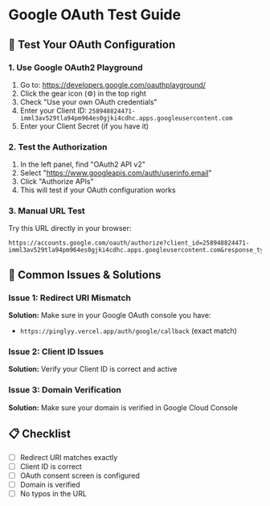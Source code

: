 # Google OAuth Test Guide

## 🧪 **Test Your OAuth Configuration**

### 1. **Use Google OAuth2 Playground**
1. Go to: https://developers.google.com/oauthplayground/
2. Click the gear icon (⚙️) in the top right
3. Check "Use your own OAuth credentials"
4. Enter your Client ID: `258948824471-imml3av529tla94pm964es0gjki4cdhc.apps.googleusercontent.com`
5. Enter your Client Secret (if you have it)

### 2. **Test the Authorization**
1. In the left panel, find "OAuth2 API v2"
2. Select "https://www.googleapis.com/auth/userinfo.email"
3. Click "Authorize APIs"
4. This will test if your OAuth configuration works

### 3. **Manual URL Test**
Try this URL directly in your browser:
```
https://accounts.google.com/oauth/authorize?client_id=258948824471-imml3av529tla94pm964es0gjki4cdhc.apps.googleusercontent.com&response_type=code&scope=openid%20email%20profile&redirect_uri=https://pinglyy.vercel.app/auth/google/callback&access_type=offline&prompt=select_account
```

## 🔧 **Common Issues & Solutions**

### Issue 1: Redirect URI Mismatch
**Solution:** Make sure in your Google OAuth console you have:
- `https://pinglyy.vercel.app/auth/google/callback` (exact match)

### Issue 2: Client ID Issues
**Solution:** Verify your Client ID is correct and active

### Issue 3: Domain Verification
**Solution:** Make sure your domain is verified in Google Cloud Console

## 📋 **Checklist**
- [ ] Redirect URI matches exactly
- [ ] Client ID is correct
- [ ] OAuth consent screen is configured
- [ ] Domain is verified
- [ ] No typos in the URL
